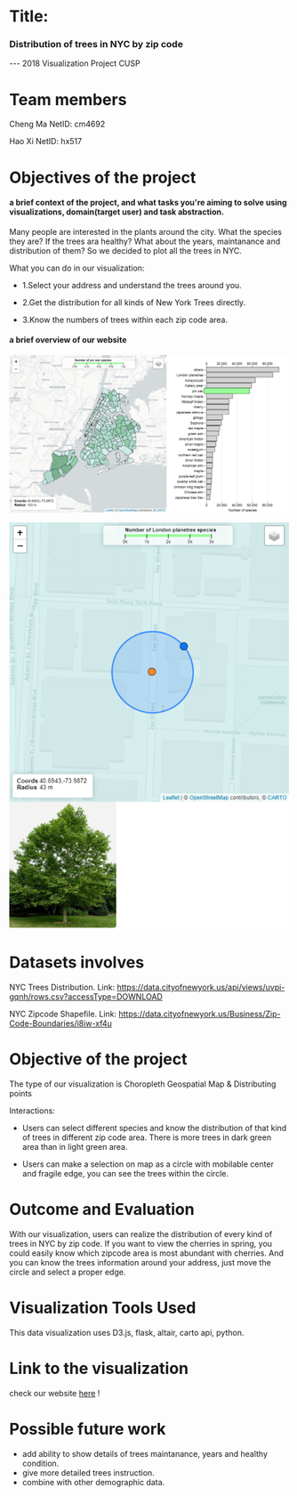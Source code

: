 # Title:
### Distribution of trees in NYC by zip code
--- 2018 Visualization Project CUSP

# Team members

Cheng Ma       NetID: cm4692

Hao Xi     NetID: hx517

# Objectives of the project
#### a brief context of the project, and what tasks you're aiming to solve using visualizations, domain(target user) and task abstraction.
Many people are interested in the plants around the city. What the species they are? If the trees ara healthy? What about the years, maintanance and distribution of them? So we decided to plot all the trees in NYC.

What you can do in our visualization:

- 1.Select your address and understand the trees around you. 

- 2.Get the distribution for all kinds of New York Trees directly. 

- 3.Know the numbers of trees within each zip code area.

#### a brief overview of our website


![Alt text](screenshot1.png)

![Alt text](screenshot2.png)


# Datasets involves

NYC Trees Distribution.      Link: https://data.cityofnewyork.us/api/views/uvpi-gqnh/rows.csv?accessType=DOWNLOAD

NYC Zipcode Shapefile.       Link: https://data.cityofnewyork.us/Business/Zip-Code-Boundaries/i8iw-xf4u

# Objective of the project

The type of our visualization is Choropleth Geospatial Map & Distributing points

Interactions:

- Users can select different species and know the distribution of that kind of trees in different zip code area. 
There is more trees in dark green area than in light green area.

- Users can make a selection on map as a circle with mobilable center and fragile edge, you can see the trees within the circle.


# Outcome and Evaluation

With our visualization, users can realize the distribution of every kind of trees in NYC by zip code. 
If you want to view the cherries in spring, you could easily know which zipcode area is most abundant with cherries.
And you can know the trees information around your address, just move the circle and select a proper edge.

# Visualization Tools Used
This data visualization uses D3.js, flask, altair, carto api, python.

# Link to the visualization 
check our website [here](http://macheng1994.pythonanywhere.com) ! 

# Possible future work
- add ability to show details of trees maintanance, years and healthy condition.
- give more detailed trees instruction.
- combine with other demographic data.





